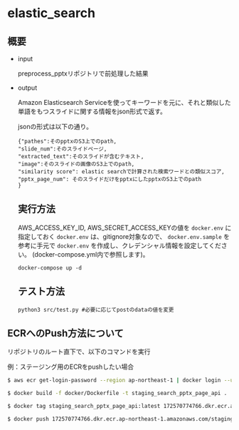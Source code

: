 # elastic_search

## 概要

- input 

  preprocess_pptxリポジトリで前処理した結果

- output
  
  Amazon Elasticsearch Serviceを使ってキーワードを元に、それと類似した単語をもつスライドに関する情報をjson形式で返す。
  
  jsonの形式は以下の通り。
  
  ```
  {"pathes":そのpptxのS3上でのpath,
  "slide_num":そのスライドページ,
  "extracted_text":そのスライドが含むテキスト,
  "image":そのスライドの画像のS3上でのpath,
  "similarity score": elastic searchで計算された検索ワードとの類似スコア,
  "pptx_page_num": そのスライドだけをpptxにしたpptxのS3上でのpath
  }
  ```
  
  ## 実行方法
  
  AWS_ACCESS_KEY_ID, AWS_SECRET_ACCESS_KEYの値を `docker.env` に指定しておく
  `docker.env` は、gitignore対象なので、 `docker.env.sample` を参考に手元で `docker.env` を作成し、クレデンシャル情報を設定してください。
  (docker-compose.yml内で参照します)。
  
  ```
  docker-compose up -d
  ```
  
  ## テスト方法
  
  ```
  python3 src/test.py #必要に応じてpostのdataの値を変更
  ```

## ECRへのPush方法について

リポジトリのルート直下で、以下のコマンドを実行

例：ステージング用のECRをpushしたい場合

```bash
$ aws ecr get-login-password --region ap-northeast-1 | docker login --username AWS --password-stdin 172570774766.dkr.ecr.ap-northeast-1.amazonaws.com

$ docker build -f docker/Dockerfile -t staging_search_pptx_page_api .

$ docker tag staging_search_pptx_page_api:latest 172570774766.dkr.ecr.ap-northeast-1.amazonaws.com/staging_search_pptx_page_api:latest

$ docker push 172570774766.dkr.ecr.ap-northeast-1.amazonaws.com/staging_search_pptx_page_api:latest
```
